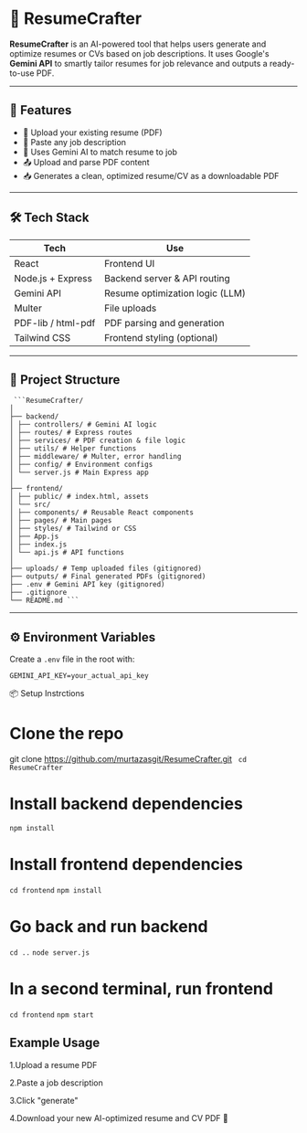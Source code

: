 # 🚀 ResumeCrafter

**ResumeCrafter** is an AI-powered tool that helps users generate and optimize resumes or CVs based on job descriptions. It uses Google's **Gemini API** to smartly tailor resumes for job relevance and outputs a ready-to-use PDF.

---

## 🧠 Features

- 📄 Upload your existing resume (PDF)
- 📝 Paste any job description
- 🤖 Uses Gemini AI to match resume to job
- 📤 Upload and parse PDF content
- 📥 Generates a clean, optimized resume/CV as a downloadable PDF

---

## 🛠 Tech Stack

| Tech         | Use                             |
|--------------|----------------------------------|
| React        | Frontend UI                      |
| Node.js + Express | Backend server & API routing  |
| Gemini API   | Resume optimization logic (LLM)  |
| Multer       | File uploads                     |
| PDF-lib / html-pdf | PDF parsing and generation       |
| Tailwind CSS | Frontend styling (optional)      |

---

## 📂 Project Structure

<pre><code> ```ResumeCrafter/
│
├── backend/
│ ├── controllers/ # Gemini AI logic
│ ├── routes/ # Express routes
│ ├── services/ # PDF creation & file logic
│ ├── utils/ # Helper functions
│ ├── middleware/ # Multer, error handling
│ ├── config/ # Environment configs
│ └── server.js # Main Express app
│
├── frontend/
│ ├── public/ # index.html, assets
│ └── src/
│ ├── components/ # Reusable React components
│ ├── pages/ # Main pages
│ ├── styles/ # Tailwind or CSS
│ ├── App.js
│ ├── index.js
│ └── api.js # API functions
│
├── uploads/ # Temp uploaded files (gitignored)
├── outputs/ # Final generated PDFs (gitignored)
├── .env # Gemini API key (gitignored)
├── .gitignore
└── README.md ``` </code></pre>


---

## ⚙️ Environment Variables

Create a `.env` file in the root with:

```env
GEMINI_API_KEY=your_actual_api_key
```
📦 Setup Instrctions
# Clone the repo
git clone https://github.com/murtazasgit/ResumeCrafter.git
``` cd ResumeCrafter```

# Install backend dependencies
```npm install```

# Install frontend dependencies
```cd frontend```
```npm install```

# Go back and run backend
```cd ..```
```node server.js```

# In a second terminal, run frontend
```cd frontend```
```npm start```


 ## Example Usage

1.Upload a resume PDF

2.Paste a job description

3.Click "generate"

4.Download your new AI-optimized resume and CV PDF 🎯
